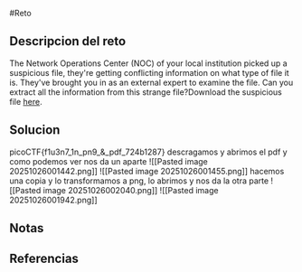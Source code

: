 #Reto 
## Descripcion del reto
The Network Operations Center (NOC) of your local institution picked up a suspicious file, they're getting conflicting information on what type of file it is. They've brought you in as an external expert to examine the file. Can you extract all the information from this strange file?Download the suspicious file [here](https://artifacts.picoctf.net/c_titan/97/flag2of2-final.pdf).
## Solucion
picoCTF{f1u3n7_1n_pn9_&_pdf_724b1287}
descragamos y abrimos el pdf y como podemos ver nos da un aparte
![[Pasted image 20251026001442.png]]
![[Pasted image 20251026001455.png]]
hacemos una copia y lo transformamos a png, lo abrimos y nos da la otra parte
![[Pasted image 20251026002040.png]]
![[Pasted image 20251026001942.png]]
## Notas

## Referencias
